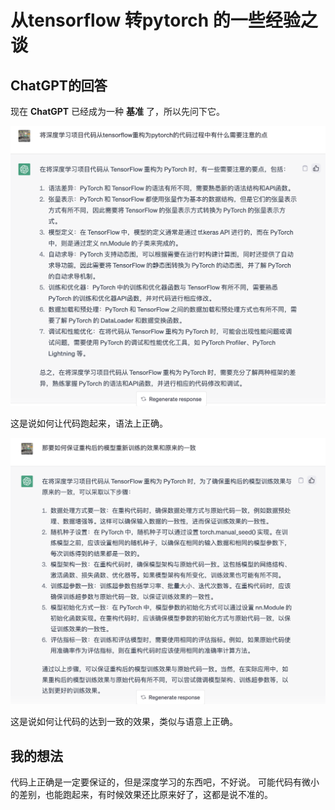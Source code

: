 # 从tensorflow 转pytorch 的一些经验之谈

## ChatGPT的回答

现在 **ChatGPT** 已经成为一种 **基准** 了，所以先问下它。

![how-to-run](/img/in-post/how-to-run.png)

这是说如何让代码跑起来，语法上正确。

![run-correctly](/img/in-post/run-correctly.png)

这是说如何让代码的达到一致的效果，类似与语意上正确。


## 我的想法

代码上正确是一定要保证的，但是深度学习的东西吧，不好说。
可能代码有微小的差别，也能跑起来，有时候效果还比原来好了，这都是说不准的。


